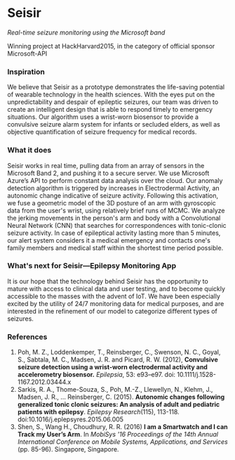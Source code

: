# Seisir
*Real-time seizure monitoring using the Microsoft band*

Winning project at HackHarvard2015, in the category of official sponsor Microsoft-API

### Inspiration
We believe that Seisir as a prototype demonstrates the life-saving potential of wearable technology in the health sciences. With the eyes put on the unpredictability and despair of epileptic seizures, our team was driven to create an intelligent design that is able to respond timely to emergency situations.
Our algorithm uses a wrist-worn biosensor to provide a convulsive seizure alarm system for infants or secluded elders, as well as objective quantification of seizure frequency for medical records.

### What it does
Seisir works in real time, pulling data from an array of sensors in the Microsoft Band 2, and pushing it to a secure server. We use Microsoft Azure’s API to perform constant data analysis over the cloud.
Our anomaly detection algorithm is triggered by increases in Electrodermal Activity, an autonomic change indicative of seizure activity. Following this activation, we fuse a geometric model of the 3D posture of an arm with gyroscopic data from the user's wrist, using relatively brief runs of MCMC. We analyze the jerking movements in the person's arm and body with a Convolutional Neural Network (CNN) that searches for correspondences with tonic-clonic seizure activity.
In case of epileptical activity lasting more than 5 minutes, our alert system considers it a medical emergency and contacts one's family members and medical staff within the shortest time period possible.

### What's next for Seisir—Epilepsy Monitoring App
It is our hope that the technology behind Seisir has the opportunity to mature with access to clinical data and user testing, and to become quickly accessible to the masses with the advent of IoT. We have been especially excited by the utility of 24/7 monitoring data for medical purposes, and are interested in the refinement of our model to categorize different types of seizures.

### References
1. Poh, M. Z., Loddenkemper, T., Reinsberger, C., Swenson, N. C., Goyal, S., Sabtala, M. C., Madsen, J. R. and Picard, R. W. (2012), **Convulsive seizure detection using a wrist-worn electrodermal activity and accelerometry biosensor.** *Epilepsia*, 53: e93–e97. doi: 10.1111/j.1528-1167.2012.03444.x
2. Sarkis, R. A., Thome-Souza, S., Poh, M.-Z., Llewellyn, N., Klehm, J., Madsen, J. R., … Reinsberger, C. (2015). **Autonomic changes following generalized tonic clonic seizures: An analysis of adult and pediatric patients with epilepsy**. *Epilepsy Research*(115), 113-118. doi:10.1016/j.eplepsyres.2015.06.005
3. Shen, S., Wang H., Choudhury, R. R. (2016) **I am a Smartwatch and I can Track my User’s Arm**. In _MobiSys '16 Proceedings of the 14th Annual International Conference on Mobile Systems, Applications, and Services_ (pp. 85-96). Singapore, Singapore.